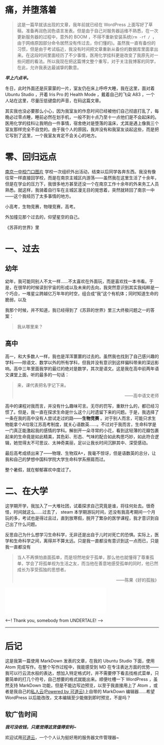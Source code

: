 # 痛，并堕落着

> 这是一篇早就该出现的文章，我年前就已经在 WordPress 上面写好了草稿，准备再润色润色语言发表。但是由于自己对服务器运维不熟悉，在一次更新服务器的过程中，意外的 BOOM ，不得不重新安装系统(```rm -rf / ```，由于网络原因部分命令居然没有传过去，你们懂的)。虽然我一直有备份的习惯，但是由于考试临近，我没有时间把文章重新从备份的数据库里面拿出来。在这段时间里面经历了不少事情，医用化学挂科更是改变了我原先对一些问题的看法。所以我现在把这篇博文整个重写，对于关注我博客的同学，在此，允许我表达最诚挚的歉意。

***早上六点半。***

冬日，此时外面还是灰蒙蒙的一片，室友仍在床上呼呼大睡，我在这里，面对着 Ubuntu Studio ，开着 Iris Pro 的 Health Mode ，戴着自己的飞朵 A83 ，一个人站在这里，尽量压低键盘的声音，在码这篇文章。

其实我也没必要那么小心，因为我室友的作息时间已经被他们自己彻底打乱了，每晚必过零点睡，睡前必然在划手机，一般不到十点乃至十一点他们是不会起床的。医用化学的挂科让我明白一件事情，宿舍绝对是堕落的温床<span class="know" title="你知道的太多了" style="backgroud:black">，尤其是遇上像我三个室友那样完全不自觉的。由于我个人的原因，我并没有和我室友谈起这些，而是把它写到了这里，一个我室友肯定不会关心的地方。</span>

# 零、回归远点

[南京一中校门口图片](https://i1.wp.com/marchhappy.tech/wp-content/uploads/2018/02/IMG_20171112_161050-2.jpg?fit=4160%2C3120&ssl=1)
学校一次组织外出活动，结束以后同学各奔东西。我没有像往常一样直接回学校，而是在南京主城区内游荡——虽然我在这里生活了十余年，但是在学业的压力下，我很多地方甚至还没一个在南京工作十余年的外来务工人员熟悉。就这样，我骑着自行车在主城区漫无目的晃悠着，突然就转回了南京一中——这个我经历了太多事情的地方。

小高考，生物竞赛，物理竞赛，高考。

外加撞见那个过去的，仰望星空的自己。

《苏菲的世界》里

# 一、过去

## 幼年

幼年，我可能同别人不太一样……不太喜欢在外面玩，而是喜欢找一本书看。于是，在很早的时候读到宇宙的形成以及未来的去向，我突然意识到其实我纯粹是一个巧合，一堆星尘跨越亿万年年的时空，组合成“我”这个有机体；同时知道生命的脆弱，以及

我那个时候，并不知道，我已经得到了《苏菲的世界》里三大终极问题之一的答案：

> 我从哪里来？

## 高中 

高一，和大多数人一样，我也是浑浑噩噩的过去的。虽然我也找到了自己感兴趣的学科——除语文、数学以外的所有学科，但我并没有意识到这样偏科带来的深远影响。高中三年里面我学的最烂的绝对是数学，其次是语文。这是我在高中前两年语文课堂上面，听的最多的一句话：

> 来，课代表把名字记下来。
> <p style="text-align: right;">——高中语文老师</p>

高中的课程对我而言，并没有什么趣味可言。无尽的罚写，重默什么的，都已经习惯了。但是，我一直在探求生命是什么这个儿时遗留下来的问题。于是，我选择了一条在我的高中没有人尝试走过的路——**生物竞赛** 。对于别人而言，可能只求生物能拿个*A*<span class="know" title="你知道的太多了" style="backgroud:black">垃圾江苏高考制度，就关心语数英……</span>。不过对于我而言，生命科学是一门真正能激起我的感情的学科。解剖开一朵寻常的小花，看到这轻薄的花瓣包裹起来的生命竟是如此精美，其色彩、形态、气味的配合如此构思巧妙，如此符合逻辑，她觉得太不可思议、太神奇美丽，足以让我长时间沉醉其中、深受感动。

最后高考成绩出来了——物理、生物双A+，我毫不惊讶，但是语数英的总分，让我和自己的梦想中国科学院大学生命科学系擦肩而过。

整个暑假，就在郁郁寡欢中度过了。

# 二、在大学

这学期开学，我加入了一大堆社团，试着探求自己究竟是谁，将往何处去。很奇怪，时间就这么……过去了， steam 本学期游玩时间，还没有我高考期间一个月玩的多，考试也是得过且过，直到放寒假，脱开了繁杂的医学课程，我才意识到自己出了什么问题。

反思自己为什么想学习生命科学，无非还是出自于儿时对死亡的恐惧。实际上，医学和生命科学之间，离得并不算太远。只是我一直都没有意识到这一点而已，只是我一直都没有

> 当人不再惧怕直面孤单，而是坦然地安于孤单，那么他也就懂得了尊重孤单，学会了将孤单视为生活之友，而当他在善意地感受孤单的同时，他已然成长为享受孤独的思想者。
> <p style="text-align: right;">——陈果《好的孤独》</p>

<iframe frameborder="no" border="0" marginwidth="0" marginheight="0" width=330 height=86 src="//music.163.com/outchain/player?type=2&id=19875153&auto=1&height=66"></iframe>

<--! Thank you, somebody from UNDERTALE! -->

***
# 后记
这是我第一篇使用 MarkDown 发表的文章，在我的 Ubuntu Studio 下面，使用 Atom 完成写作。在整个写作过程中，我能感受到 MD 在专注表达方面的优势——我可以行云流水般的表达，想加入特定格式时，并不需要停下看去找格式菜单，只要简单的打几个符号，自己想要的格式就能出来。顺便吐槽一下 WordPress ，虽然支持 MarkDown 功能，但是不能边写边预览，以至于我直接用上了 Atom ，或者是我自己的[私人云(Powered by  可道云)](https://cloud.marchhappy.tech)上自带的 MarkDown 编辑器……希望 WordPress 以后能改改，文本编辑至少能做到即时预览，不是吗？

## 软广告时间

***我可没收钱，只是觉得这货值得安利~***

欢迎试用[可道云](http://demo.kodcloud.com/index.php?user/login&link=http%3A%2F%2Fdemo.kodcloud.com%2F)，一个个人认为挺好用的服务器文件管理器~


